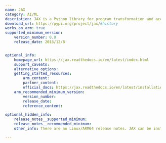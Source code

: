 ```yaml
---
name: JAX
category: AI/ML
description: JAX is a Python library for program transformation and accelerator-oriented array computation. It is designed for large-scale machine learning and high-performance numerical computing.
download_url: https://pypi.org/project/jax/#history
works_on_arm: true
supported_minimum_version:
    version_number: 0.0
    release_date: 2018/12/8


optional_info:
    homepage_url: https://jax.readthedocs.io/en/latest/index.html
    support_caveats:
    alternative_options:
    getting_started_resources:
        arm_content: 
        partner_content:
        official_docs: https://jax.readthedocs.io/en/latest/installation.html
    arm_recommended_minimum_version:
        version_number:
        release_date:
        reference_content:

optional_hidden_info:
    release_notes__supported_minimum:
    release_notes__recommended_minimum:
    other_info: There are no Linux/ARM64 release notes. JAX can be installed via pip on the Neoverse N1, from the first release itself.

---
```

